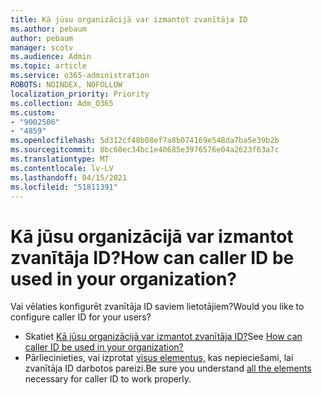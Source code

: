 ```yaml
---
title: Kā jūsu organizācijā var izmantot zvanītāja ID
ms.author: pebaum
author: pebaum
manager: scotv
ms.audience: Admin
ms.topic: article
ms.service: o365-administration
ROBOTS: NOINDEX, NOFOLLOW
localization_priority: Priority
ms.collection: Adm_O365
ms.custom:
- "9002506"
- "4859"
ms.openlocfilehash: 5d312cf48b08ef7a8b074169e548da7ba5e39b2b
ms.sourcegitcommit: 8bc60ec34bc1e40685e3976576e04a2623f63a7c
ms.translationtype: MT
ms.contentlocale: lv-LV
ms.lasthandoff: 04/15/2021
ms.locfileid: "51811391"
---
```

# <a name="how-can-caller-id-be-used-in-your-organization"></a><span data-ttu-id="40a86-102">Kā jūsu organizācijā var izmantot zvanītāja ID?</span><span class="sxs-lookup"><span data-stu-id="40a86-102">How can caller ID be used in your organization?</span></span>

<span data-ttu-id="40a86-103">Vai vēlaties konfigurēt zvanītāja ID saviem lietotājiem?</span><span class="sxs-lookup"><span data-stu-id="40a86-103">Would you like to configure caller ID for your users?</span></span>

- <span data-ttu-id="40a86-104">Skatiet [Kā jūsu organizācijā var izmantot zvanītāja ID?](https://docs.microsoft.com/microsoftteams/how-can-caller-id-be-used-in-your-organization)</span><span class="sxs-lookup"><span data-stu-id="40a86-104">See [How can caller ID be used in your organization?](https://docs.microsoft.com/microsoftteams/how-can-caller-id-be-used-in-your-organization)</span></span>
- <span data-ttu-id="40a86-105">Pārliecinieties, vai izprotat [visus elementus,](https://docs.microsoft.com/microsoftteams/more-about-calling-line-id-and-calling-party-name) kas nepieciešami, lai zvanītāja ID darbotos pareizi.</span><span class="sxs-lookup"><span data-stu-id="40a86-105">Be sure you understand [all the elements](https://docs.microsoft.com/microsoftteams/more-about-calling-line-id-and-calling-party-name) necessary for caller ID to work properly.</span></span>
